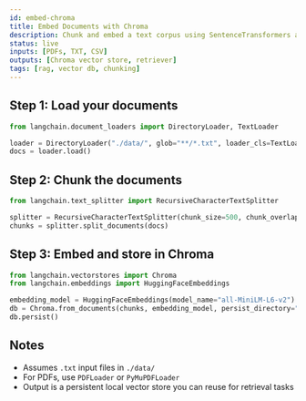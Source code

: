 ```yaml
---
id: embed-chroma
title: Embed Documents with Chroma
description: Chunk and embed a text corpus using SentenceTransformers and store in ChromaDB
status: live
inputs: [PDFs, TXT, CSV]
outputs: [Chroma vector store, retriever]
tags: [rag, vector db, chunking]
---
```


## Step 1: Load your documents

```python
from langchain.document_loaders import DirectoryLoader, TextLoader

loader = DirectoryLoader("./data/", glob="**/*.txt", loader_cls=TextLoader)
docs = loader.load()
```

## Step 2: Chunk the documents

```python
from langchain.text_splitter import RecursiveCharacterTextSplitter

splitter = RecursiveCharacterTextSplitter(chunk_size=500, chunk_overlap=50)
chunks = splitter.split_documents(docs)
```

## Step 3: Embed and store in Chroma

```python
from langchain.vectorstores import Chroma
from langchain.embeddings import HuggingFaceEmbeddings

embedding_model = HuggingFaceEmbeddings(model_name="all-MiniLM-L6-v2")
db = Chroma.from_documents(chunks, embedding_model, persist_directory="./chroma_db")
db.persist()
```

## Notes

- Assumes `.txt` input files in `./data/`
- For PDFs, use `PDFLoader` or `PyMuPDFLoader`
- Output is a persistent local vector store you can reuse for retrieval tasks
